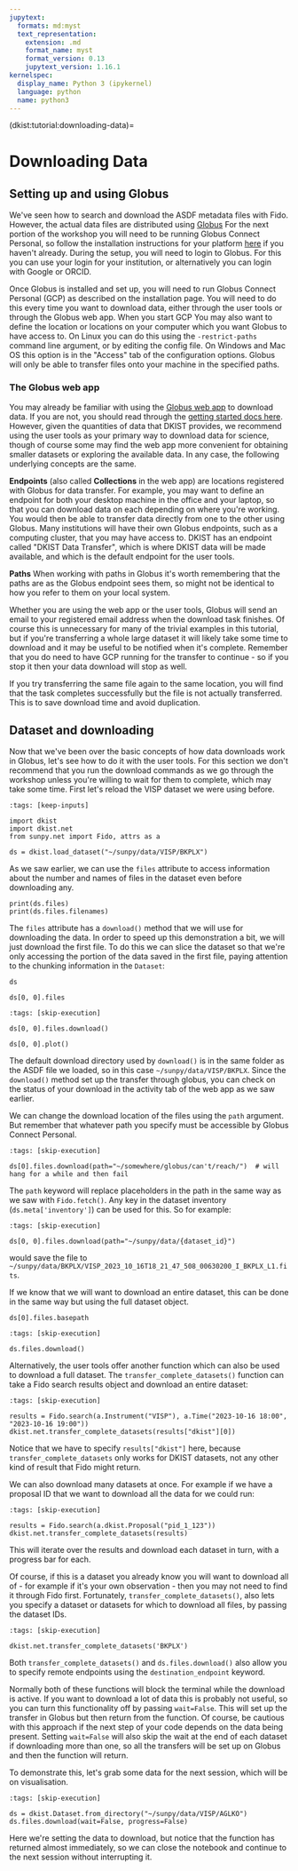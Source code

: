 ```yaml
---
jupytext:
  formats: md:myst
  text_representation:
    extension: .md
    format_name: myst
    format_version: 0.13
    jupytext_version: 1.16.1
kernelspec:
  display_name: Python 3 (ipykernel)
  language: python
  name: python3
---
```


(dkist:tutorial:downloading-data)=
# Downloading Data

## Setting up and using Globus

We've seen how to search and download the ASDF metadata files with Fido.
However, the actual data files are distributed using [Globus](https://www.globus.org/data-transfer)
For the next portion of the workshop you will need to be running Globus Connect Personal, so follow the installation instructions for your platform [here](https://www.globus.org/globus-connect-personal) if you haven't already.
During the setup, you will need to login to Globus.
For this you can use your login for your institution, or alternatively you can login with Google or ORCID.

Once Globus is installed and set up, you will need to run Globus Connect Personal (GCP) as described on the installation page.
You will need to do this every time you want to download data, either through the user tools or through the Globus web app.
When you start GCP You may also want to define the location or locations on your computer which you want Globus to have access to.
On Linux you can do this using the `-restrict-paths` command line argument, or by editing the config file.
On Windows and Mac OS this option is in the "Access" tab of the configuration options.
Globus will only be able to transfer files onto your machine in the specified paths.

### The Globus web app

You may already be familiar with using the [Globus web app](https://app.globus.org/) to download data.
If you are not, you should read through the [getting started docs here](https://docs.globus.org/how-to/get-started/).
However, given the quantities of data that DKIST provides, we recommend using the user tools as your primary way to download data for science, though of course some may find the web app more convenient for obtaining smaller datasets or exploring the available data.
In any case, the following underlying concepts are the same.

**Endpoints** (also called **Collections** in the web app) are locations registered with Globus for data transfer.
For example, you may want to define an endpoint for both your desktop machine in the office and your laptop, so that you can download data on each depending on where you're working.
You would then be able to transfer data directly from one to the other using Globus.
Many institutions will have their own Globus endpoints, such as a computing cluster, that you may have access to.
DKIST has an endpoint called "DKIST Data Transfer", which is where DKIST data will be made available, and which is the default endpoint for the user tools.

**Paths** When working with paths in Globus it's worth remembering that the paths are as the Globus endpoint sees them, so might not be identical to how you refer to them on your local system.

Whether you are using the web app or the user tools, Globus will send an email to your registered email address when the download task finishes.
Of course this is unnecessary for many of the trivial examples in this tutorial, but if you're transferring a whole large dataset it will likely take some time to download and it may be useful to be notified when it's complete.
Remember that you do need to have GCP running for the transfer to continue - so if you stop it then your data download will stop as well.

If you try transferring the same file again to the same location, you will find that the task completes successfully but the file is not actually transferred.
This is to save download time and avoid duplication.

## Dataset and downloading

Now that we've been over the basic concepts of how data downloads work in Globus, let's see how to do it with the user tools.
For this section we don't recommend that you run the download commands as we go through the workshop unless you're willing to wait for them to complete, which may take some time.
First let's reload the VISP dataset we were using before.

```{code-cell} ipython3
:tags: [keep-inputs]

import dkist
import dkist.net
from sunpy.net import Fido, attrs as a

ds = dkist.load_dataset("~/sunpy/data/VISP/BKPLX")
```

As we saw earlier, we can use the `files` attribute to access information about the number and names of files in the dataset even before downloading any.

```{code-cell} ipython3
print(ds.files)
print(ds.files.filenames)
```

The `files` attribute has a `download()` method that we will use for downloading the data.
In order to speed up this demonstration a bit, we will just download the first file.
To do this we can slice the dataset so that we're only accessing the portion of the data saved in the first file, paying attention to the chunking information in the `Dataset`:

```{code-cell} ipython3
ds
```

```{code-cell} ipython3
ds[0, 0].files
```

```{code-cell} ipython3
:tags: [skip-execution]

ds[0, 0].files.download()
```

```{code-cell} ipython3
ds[0, 0].plot()
```

The default download directory used by `download()` is in the same folder as the ASDF file we loaded, so in this case `~/sunpy/data/VISP/BKPLX`.
Since the `download()` method set up the transfer through globus, you can check on the status of your download in the activity tab of the web app as we saw earlier.

We can change the download location of the files using the `path` argument.
But remember that whatever path you specify must be accessible by Globus Connect Personal.

```{code-cell} ipython3
:tags: [skip-execution]

ds[0].files.download(path="~/somewhere/globus/can't/reach/")  # will hang for a while and then fail
```

The `path` keyword will replace placeholders in the path in the same way as we saw with `Fido.fetch()`.
Any key in the dataset inventory (`ds.meta['inventory']`) can be used for this.
So for example:

```{code-cell} ipython3
:tags: [skip-execution]

ds[0, 0].files.download(path="~/sunpy/data/{dataset_id}")
```

would save the file to `~/sunpy/data/BKPLX/VISP_2023_10_16T18_21_47_508_00630200_I_BKPLX_L1.fits`.

If we know that we will want to download an entire dataset, this can be done in the same way but using the full dataset object.

```{code-cell} ipython3
ds[0].files.basepath
```

```{code-cell} ipython3
:tags: [skip-execution]

ds.files.download()
```

Alternatively, the user tools offer another function which can also be used to download a full dataset.
The `transfer_complete_datasets()` function can take a Fido search results object and download an entire dataset:

```{code-cell} ipython3
:tags: [skip-execution]

results = Fido.search(a.Instrument("VISP"), a.Time("2023-10-16 18:00", "2023-10-16 19:00"))
dkist.net.transfer_complete_datasets(results["dkist"][0])
```

Notice that we have to specify `results["dkist"]` here, because `transfer_complete_datasets` only works for DKIST datasets, not any other kind of result that Fido might return.

We can also download many datasets at once.
For example if we have a proposal ID that we want to download all the data for we could run:

```{code-cell} ipython3
:tags: [skip-execution]

results = Fido.search(a.dkist.Proposal("pid_1_123"))
dkist.net.transfer_complete_datasets(results)
```

This will iterate over the results and download each dataset in turn, with a progress bar for each.

Of course, if this is a dataset you already know you will want to download all of - for example if it's your own observation - then you may not need to find it through Fido first.
Fortunately, `transfer_complete_datasets()`, also lets you specify a dataset or datasets for which to download all files, by passing the dataset IDs.

```{code-cell} ipython3
:tags: [skip-execution]

dkist.net.transfer_complete_datasets('BKPLX')
```

Both `transfer_complete_datasets()` and `ds.files.download()` also allow you to specify remote endpoints using the `destination_endpoint` keyword.

Normally both of these functions will block the terminal while the download is active.
If you want to download a lot of data this is probably not useful, so you can turn this functionality off by passing `wait=False`.
This will set up the transfer in Globus but then return from the function.
Of course, be cautious with this approach if the next step of your code depends on the data being present.
Setting `wait=False` will also skip the wait at the end of each dataset if downloading more than one, so all the transfers will be set up on Globus and then the function will return.

To demonstrate this, let's grab some data for the next session, which will be on visualisation.

```{code-cell} ipython3
:tags: [skip-execution]

ds = dkist.Dataset.from_directory("~/sunpy/data/VISP/AGLKO")
ds.files.download(wait=False, progress=False)
```

Here we're setting the data to download, but notice that the function has returned almost immediately, so we can close the notebook and continue to the next session without interrupting it.
